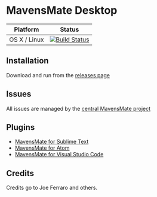 # MavensMate Desktop

| Platform | Status |
| --- | --- |
OS X / Linux | [![Build Status](https://travis-ci.org/YodaDaCoda/MavensMate-Desktop.svg?branch=master)](https://travis-ci.org/YodaDaCoda/MavensMate-Desktop) |


## Installation

Download and run from the [releases page](https://github.com/YodaDaCoda/MavensMate-Desktop/releases)

## Issues

All issues are managed by the [central MavensMate project](https://github.com/YodaDaCoda/MavensMate)

## Plugins

- [MavensMate for Sublime Text](https://github.com/YodaDaCoda/MavensMate-SublimeText)
- [MavensMate for Atom](https://github.com/YodaDaCoda/MavensMate-Atom)
- [MavensMate for Visual Studio Code](https://github.com/YodaDaCoda/MavensMate-VisualStudioCode)


## Credits
Credits go to Joe Ferraro and others.
